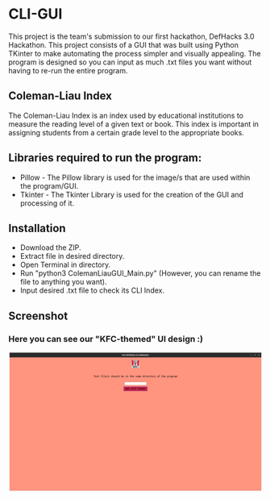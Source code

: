 # CLI-GUI
This project is the team's submission to our first hackathon, DefHacks 3.0 Hackathon. This project consists of a GUI that was built using Python TKinter to make automating the process simpler and visually appealing. The program is designed so you can input as much .txt files you want without having to re-run the entire program.

## Coleman-Liau Index

The Coleman-Liau Index is an index used by educational institutions to measure the reading level of a given text or book. This index is important in assigning students from a certain grade level to the appropriate books.

## Libraries required to run the program:
- Pillow  - The Pillow library is used for the image/s that are used within the program/GUI.
- Tkinter - The Tkinter Library is used for the creation of the GUI and processing of it.

## Installation 

- Download the ZIP.
- Extract file in desired directory.
- Open Terminal in directory.
- Run "python3 ColemanLiauGUI_Main.py" (However, you can rename the file to anything you want).
- Input desired .txt file to check its CLI Index.


## Screenshot

### Here you can see our "KFC-themed" UI design :)
![screenshot](https://github.com/odxscholars/ColemanLiauGUI/blob/main/ss.png)
